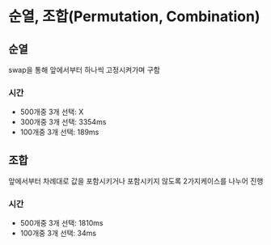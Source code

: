 # 순열, 조합(Permutation, Combination)

## 순열

swap을 통해 앞에서부터 하나씩 고정시켜가며 구함

### 시간

- 500개중 3개 선택: X
- 300개중 3개 선택: 3354ms
- 100개중 3개 선택: 189ms


## 조합

앞에서부터 차례대로 값을 포함시키거나 포함시키지 않도록 2가지케이스를 나누어 진행

### 시간

- 500개중 3개 선택: 1810ms
- 100개중 3개 선택: 34ms